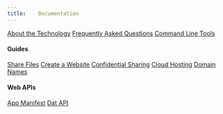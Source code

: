 ```yaml
---
title:    Documentation
---
```


<a class="btn btn-block" href="/docs/technology.html"><i class="fa fa-info-circle" aria-hidden="true"></i> About the Technology</a>
<a class="btn btn-block" href="/docs/faq.html"><i class="fa fa-question-circle" aria-hidden="true"></i> Frequently Asked Questions</a>
<a class="btn btn-block" href="/docs/cli.html"><i class="fa fa-terminal" aria-hidden="true"></i> Command Line Tools</a>

#### Guides

<a class="btn btn-block" href="/docs/guides/share-files.html"><i class="fa fa-share-alt" aria-hidden="true"></i> Share Files</a>
<a class="btn btn-block" href="/docs/guides/create-a-website.html"><i class="fa fa-file-code-o" aria-hidden="true"></i> Create a Website</a>
<a class="btn btn-block" href="/docs/guides/confidential-sharing.html"><i class="fa fa-shield" aria-hidden="true"></i> Confidential Sharing</a>
<a class="btn btn-block" href="/docs/guides/cloud-hosting.html"><i class="fa fa-cloud" aria-hidden="true"></i> Cloud Hosting</a>
<a class="btn btn-block" href="/docs/guides/dns.html"><i class="fa fa-globe" aria-hidden="true"></i> Domain Names</a>

#### Web APIs

<a class="btn btn-block" href="/docs/apis/manifest.html"><i class="fa fa-map-o" aria-hidden="true"></i> App Manifest</a>
<a class="btn btn-block" href="/docs/apis/dat.html"><i class="fa fa-share-alt" aria-hidden="true"></i> Dat API</a>
